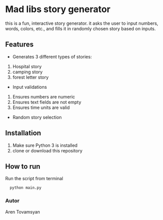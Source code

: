 # Mad libs story generator
this is a fun, interactive story generator. it asks the user to input
numbers, words, colors, etc., and fills it in randomly chosen story based on inputs.

## Features
- Generates 3 different types of stories:
1. Hospital story
2. camping story
3. forest letter story
- Input validations 
1. Ensures numbers are numeric
2. Ensures text fields are not empty
3. Ensures time units are valid
- Random story selection

## Installation
1. Make sure Python 3 is installed
2. clone or download this repository

## How to run
Run the script from terminal
```bash
  python main.py
```
### Autor
Aren Tovamsyan


